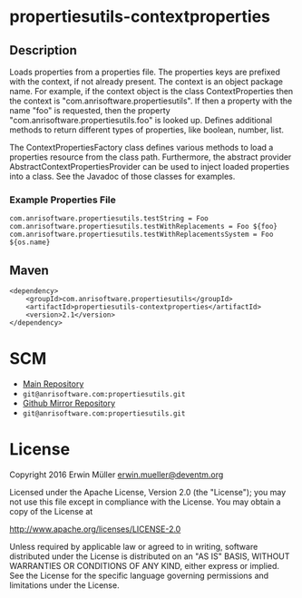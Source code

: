 # propertiesutils-contextproperties

## Description

Loads properties from a properties file. The properties keys are prefixed
with the context, if not already present. The context is an object package
name. For example, if the context object is the class ContextProperties then
the context is "com.anrisoftware.propertiesutils". If then a property with
the name "foo" is requested, then the
property "com.anrisoftware.propertiesutils.foo" is looked up.
Defines additional methods to return different types of properties, like
boolean, number, list.

The ContextPropertiesFactory class defines various methods to load a
properties resource from the class path. Furthermore, the abstract provider
AbstractContextPropertiesProvider can be used to inject loaded properties
into a class. See the Javadoc of those classes for examples.

### Example Properties File

```
com.anrisoftware.propertiesutils.testString = Foo
com.anrisoftware.propertiesutils.testWithReplacements = Foo ${foo}
com.anrisoftware.propertiesutils.testWithReplacementsSystem = Foo ${os.name}
```

## Maven

```
<dependency>
    <groupId>com.anrisoftware.propertiesutils</groupId>
    <artifactId>propertiesutils-contextproperties</artifactId>
    <version>2.1</version>
</dependency>
```

# SCM

* [Main Repository](https://anrisoftware.com/projects/projects/propertiesutils/repository)
* `git@anrisoftware.com:propertiesutils.git`
* [Github Mirror Repository](https://github.com/devent/propertiesutils)
* `git@anrisoftware.com:propertiesutils.git`

# License

Copyright 2016 Erwin Müller <erwin.mueller@deventm.org>

Licensed under the Apache License, Version 2.0 (the "License");
you may not use this file except in compliance with the License.
You may obtain a copy of the License at

http://www.apache.org/licenses/LICENSE-2.0

Unless required by applicable law or agreed to in writing, software
distributed under the License is distributed on an "AS IS" BASIS,
WITHOUT WARRANTIES OR CONDITIONS OF ANY KIND, either express or implied.
See the License for the specific language governing permissions and
limitations under the License.
